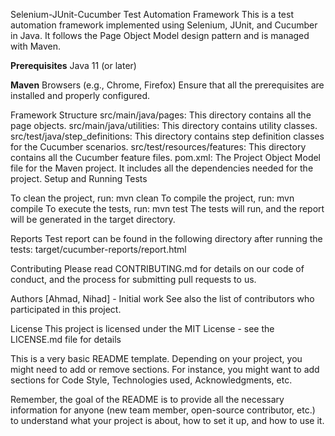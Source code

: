 Selenium-JUnit-Cucumber Test Automation Framework
This is a test automation framework implemented using Selenium, JUnit, and Cucumber in Java. It follows the Page Object
Model design pattern and is managed with Maven.

**Prerequisites**
Java 11 (or later)

**Maven**
Browsers (e.g., Chrome, Firefox)
Ensure that all the prerequisites are installed and properly configured.

Framework Structure
src/main/java/pages: This directory contains all the page objects.
src/main/java/utilities: This directory contains utility classes.
src/test/java/step_definitions: This directory contains step definition classes for the Cucumber scenarios.
src/test/resources/features: This directory contains all the Cucumber feature files.
pom.xml: The Project Object Model file for the Maven project. It includes all the dependencies needed for the project.
Setup and Running Tests

To clean the project, run: mvn clean
To compile the project, run: mvn compile
To execute the tests, run: mvn test
The tests will run, and the report will be generated in the target directory.

Reports
Test report can be found in the following directory after running the tests: target/cucumber-reports/report.html

Contributing
Please read CONTRIBUTING.md for details on our code of conduct, and the process for submitting pull requests to us.

Authors
[Ahmad, Nihad] - Initial work
See also the list of contributors who participated in this project.

License
This project is licensed under the MIT License - see the LICENSE.md file for details


This is a very basic README template. Depending on your project, you might need to add or remove sections. For instance,
you might want to add sections for Code Style, Technologies used, Acknowledgments, etc.

Remember, the goal of the README is to provide all the necessary information for anyone (new team member, open-source
contributor, etc.) to understand what your project is about, how to set it up, and how to use it.